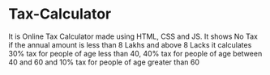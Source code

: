 # Tax-Calculator
It is Online Tax Calculator made using HTML, CSS and JS. It shows No Tax if the annual amount is less than 8 Lakhs and above 8 Lacks it calculates 30%  tax for people of age less than 40, 40% tax for people of age between 40 and 60 and 10% tax for people of age greater than 60 
